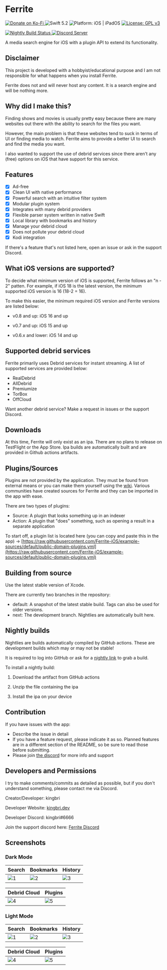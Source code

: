 # Ferrite

<p align="left">
    <a href="https://ko-fi.com/I2I3BDTSW">
        <img src="https://ko-fi.com/img/githubbutton_sm.svg" alt="Donate on Ko-Fi">
    </a>
    <img src="https://img.shields.io/badge/Swift-5.10-orange.svg" alt="Swift 5.2"/>
    <img src="https://img.shields.io/badge/platform-iOS%20%7C%20iPadOS-lightgrey" alt="Platform: iOS | iPadOS"/>
    <a href="/LICENSE">
        <img src="https://img.shields.io/badge/License-GPLv3-blue.svg" alt="License: GPL v3"/>
    </a>
</p>

<p align="left">
    <a href="https://github.com/Ferrite-iOS/Ferrite/actions/workflows/nightly.yml">
        <img src="https://github.com/Ferrite-iOS/Ferrite/actions/workflows/nightly.yml/badge.svg?branch=next" alt="Nightly Build Status"/>
    </a>
    <a href="https://discord.gg/sYQxnuD7Fj">
        <img src="https://img.shields.io/discord/545740643247456267.svg?logo=discord&color=blue" alt="Discord Server"/>
    </a>
</p>

A media search engine for iOS with a plugin API to extend its functionality.

## Disclaimer

This project is developed with a hobbyist/educational purpose and I am not responsible for what happens when you install Ferrite.

Ferrite does not and will never host any content. It is a search engine and will be nothing more.

## Why did I make this?

Finding shows and movies is usually pretty easy because there are many websites out there with the ability to search for the files you want.

However, the main problem is that these websites tend to suck in terms of UI or finding media to watch. Ferrite aims to provide a better UI to search and find the media you want.

I also wanted to support the use of debrid services since there aren't any (free) options on iOS that have support for this service.

## Features

- [x] Ad-free
- [x] Clean UI with native performance
- [x] Powerful search with an intuitive filter system
- [x] Modular plugin system
- [x] Integrates with many debrid providers
- [x] Flexible parser system written in native Swift
- [x] Local library with bookmarks and history
- [x] Manage your debrid cloud
- [x] Does not pollute your debrid cloud
- [x] Kodi integration

If there's a feature that's not listed here, open an issue or ask in the support Discord.

## What iOS versions are supported?

To decide what minimum version of iOS is supported, Ferrite follows an "n - 2" patten. For example, if iOS 18 is the latest version, the minimum supported iOS version is 16 (18-2 = 16).

To make this easier, the minimum required iOS version and Ferrite versions are listed below:

- v0.8 and up: iOS 16 and up

- v0.7 and up: iOS 15 and up

- v0.6.x and lower: iOS 14 and up

## Supported debrid services

Ferrite primarily uses Debrid services for instant streaming. A list of supported services are provided below:

- RealDebrid
- AllDebrid
- Premiumize
- TorBox
- OffCloud

Want another debrid service? Make a request in issues or the support Discord.

## Downloads

At this time, Ferrite will only exist as an ipa. There are no plans to release on TestFlight or the App Store. Ipa builds are automatically built and are provided in Github actions artifacts.

## Plugins/Sources

Plugins are not provided by the application. They must be found from external means or you can make them yourself using the [wiki](https://github.com/bdashore3/Ferrite/wiki). Various communities have created sources for Ferrite and they can be imported in the app with ease.

There are two types of plugins:
- Source: A plugin that looks something up in an indexer
- Action: A plugin that "does" something, such as opening a result in a separate application

To start off, a plugin list is located here (you can copy and paste this in the app) -> [https://raw.githubusercontent.com/Ferrite-iOS/example-sources/default/public-domain-plugins.yml](https://raw.githubusercontent.com/Ferrite-iOS/example-sources/default/public-domain-plugins.yml)

## Building from source

Use the latest stable version of Xcode.

There are currently two branches in the repository:

- default: A snapshot of the latest stable build. Tags can also be used for older versions.
- next: The development branch. Nightlies are automatically built here.

## Nightly builds

Nightlies are builds automatically compiled by GitHub actions. These are development builds which may or may not be stable!

It is required to log into GitHub or ask for a [nightly link](https://nightly.link/) to grab a build.

To install a nightly build:

1. Download the artifact from GitHub actions

2. Unzip the file containing the ipa

3. Install the ipa on your device

## Contribution

If you have issues with the app:

- Describe the issue in detail
- If you have a feature request, please indicate it as so. Planned features are in a different section of the README, so be sure to read those before submitting.
- Please join [the discord](https://discord.gg/sYQxnuD7Fj) for more info and support

## Developers and Permissions

I try to make comments/commits as detailed as possible, but if you don't understand something, please contact me via Discord.

Creator/Developer: kingbri

Developer Website: [kingbri.dev](https://kingbri.dev)

Developer Discord: kingbri#6666

Join the support discord here: [Ferrite Discord](https://discord.gg/sYQxnuD7Fj)

## Screenshots

### Dark Mode

| Search | Bookmarks | History |
| ------------- | -------- | -------- |
| ![1](Misc/Media/Demo/Dark/Search.png) | ![2](Misc/Media/Demo/Dark/Bookmarks.png) | ![3](Misc/Media/Demo/Dark/History.png) |

| Debrid Cloud | Plugins |
| ----------- | -------------------- |
| ![4](Misc/Media/Demo/Dark/Cloud.png) | ![5](Misc/Media/Demo/Dark/Plugins.png) |

### Light Mode

| Search | Bookmarks | History |
| ------------- | -------- | -------- |
| ![1](Misc/Media/Demo/Light/Search.png) | ![2](Misc/Media/Demo/Light/Bookmarks.png) | ![3](Misc/Media/Demo/Light/History.png) |

| Debrid Cloud | Plugins |
| ----------- | -------------------- |
| ![4](Misc/Media/Demo/Light/Cloud.png) | ![5](Misc/Media/Demo/Light/Plugins.png) |
